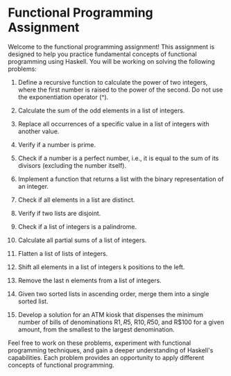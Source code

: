 # Functional Programming Assignment

Welcome to the functional programming assignment! This assignment is designed to help you practice fundamental concepts of functional programming using Haskell. You will be working on solving the following problems:

1) Define a recursive function to calculate the power of two integers, where the first number is raised to the power of the second. Do not use the exponentiation operator (^).

2) Calculate the sum of the odd elements in a list of integers.

3) Replace all occurrences of a specific value in a list of integers with another value.

4) Verify if a number is prime.

5) Check if a number is a perfect number, i.e., it is equal to the sum of its divisors (excluding the number itself).

6) Implement a function that returns a list with the binary representation of an integer.

7) Check if all elements in a list are distinct.

8) Verify if two lists are disjoint.

9) Check if a list of integers is a palindrome.

10) Calculate all partial sums of a list of integers.

11) Flatten a list of lists of integers.

12) Shift all elements in a list of integers k positions to the left.

13) Remove the last n elements from a list of integers.

14) Given two sorted lists in ascending order, merge them into a single sorted list.

15) Develop a solution for an ATM kiosk that dispenses the minimum number of bills of denominations R$1, R$5, R$10, R$50, and R$100 for a given amount, from the smallest to the largest denomination.

Feel free to work on these problems, experiment with functional programming techniques, and gain a deeper understanding of Haskell's capabilities. Each problem provides an opportunity to apply different concepts of functional programming.
